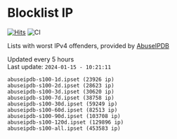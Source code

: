 # Blocklist IP

[![Hits](https://hits.seeyoufarm.com/api/count/incr/badge.svg?url=https%3A%2F%2Fgithub.com%2Fborestad%2Fblocklist-ip%2F&count_bg=%2379C83D&title_bg=%23555555&icon=&icon_color=%23E7E7E7&title=hits&edge_flat=false)](https://hits.seeyoufarm.com)  ![CI](https://img.shields.io/github/workflow/status/borestad/blocklist-ip/CI?style=flat-square)

Lists with worst IPv4 offenders, provided by [AbuseIPDB](https://www.abuseipdb.com/)

<!-- FOOTER-PLACEHOLDER -->
Updated every 5 hours<br>
Last update: `2024-01-15 - 10:21:11`
```
abuseipdb-s100-1d.ipset (23926 ip)
abuseipdb-s100-2d.ipset (28623 ip)
abuseipdb-s100-3d.ipset (30620 ip)
abuseipdb-s100-7d.ipset (38758 ip)
abuseipdb-s100-30d.ipset (59249 ip)
abuseipdb-s100-60d.ipset (82513 ip)
abuseipdb-s100-90d.ipset (103708 ip)
abuseipdb-s100-120d.ipset (129896 ip)
abuseipdb-s100-all.ipset (453583 ip)
```
